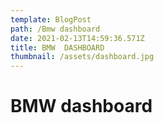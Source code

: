 ```yaml
---
template: BlogPost
path: /Bmw dashboard
date: 2021-02-13T14:59:36.571Z
title: BMW  DASHBOARD
thumbnail: /assets/dashboard.jpg
---
```

# BMW dashboard